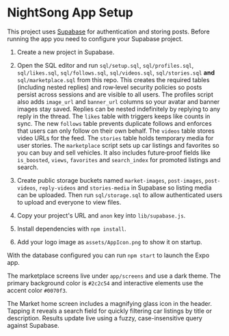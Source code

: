 # NightSong App Setup

This project uses [Supabase](https://supabase.com) for authentication and storing posts. Before running the app you need to configure your Supabase project.

1. Create a new project in Supabase.
2. Open the SQL editor and run `sql/setup.sql`, `sql/profiles.sql`, `sql/likes.sql`, `sql/follows.sql`, `sql/videos.sql`, `sql/stories.sql` **and** `sql/marketplace.sql` from this repo. This creates the required tables (including nested replies) and row‑level security policies so posts persist across sessions and are visible to all users. The profiles script also adds `image_url` and `banner_url` columns so your avatar and banner images stay saved. Replies can be nested indefinitely by replying to any reply in the thread. The `likes` table with triggers keeps like counts in sync. The new `follows` table prevents duplicate follows and enforces that users can only follow on their own behalf. The `videos` table stores video URLs for the feed. The `stories` table holds temporary media for user stories. The `marketplace` script sets up car listings and favorites so you can buy and sell vehicles. It also includes future‑proof fields like `is_boosted`, `views`, `favorites` and `search_index` for promoted listings and search.



3. Create public storage buckets named `market-images`, `post-images`, `post-videos`, `reply-videos` and `stories-media` in Supabase so listing media can be uploaded. Then run `sql/storage.sql` to allow authenticated users to upload and everyone to view files.


4. Copy your project's URL and `anon` key into `lib/supabase.js`.
5. Install dependencies with `npm install`.
6. Add your logo image as `assets/AppIcon.png` to show it on startup.


With the database configured you can run `npm start` to launch the Expo app.

The marketplace screens live under `app/screens` and use a dark theme. The primary background color is `#2c2c54` and interactive elements use the accent color `#0070f3`.

The Market home screen includes a magnifying glass icon in the header. Tapping it reveals a search field for quickly filtering car listings by title or description. Results update live using a fuzzy, case-insensitive query against Supabase.

